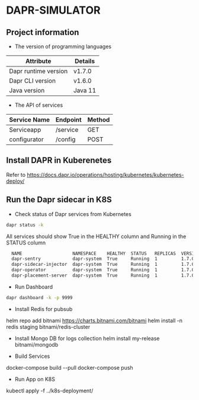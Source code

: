 # DAPR-SIMULATOR

## Project information

- The version of programming languages

| Attribute                   | Details |
|-----------------------------|---------|
| Dapr runtime version        | v1.7.0  |
| Dapr CLI version            | v1.6.0  |
| Java version                | Java 11 |

- The API of services

| Service Name                   | Endpoint | Method |
|-----------------------------|---------|---------|
| Serviceapp                     | /service  | GET|
| configurator            		 | /config | POST|

## Install DAPR in Kuberenetes 

Refer to https://docs.dapr.io/operations/hosting/kubernetes/kubernetes-deploy/

## Run the Dapr sidecar in K8S
- Check status of Dapr services from Kubernetes
```bash
dapr status -k
```

All services should show True in the HEALTHY column and Running in the STATUS column
```bash
  NAME                   NAMESPACE    HEALTHY  STATUS   REPLICAS  VERSION  AGE  CREATED              
  dapr-sentry            dapr-system  True     Running  1         1.7.0    23d  2022-04-19 17:11.17  
  dapr-sidecar-injector  dapr-system  True     Running  1         1.7.0    23d  2022-04-19 17:11.17  
  dapr-operator          dapr-system  True     Running  1         1.7.0    23d  2022-04-19 17:11.17  
  dapr-placement-server  dapr-system  True     Running  1         1.7.0    23d  2022-04-19 17:11.19  
 ```

 - Run Dashboard

 ``` bash 
 dapr dashboard -k -p 9999
 ```

- Install Redis for pubsub

helm repo add bitnami https://charts.bitnami.com/bitnami
helm install -n redis staging bitnami/redis-cluster

- Install Mongo DB for logs collection 
helm install my-release bitnami/mongodb

- Build Services

docker-compose build --pull
docker-compose push

- Run App on K8S

kubectl apply -f ../k8s-deployment/
